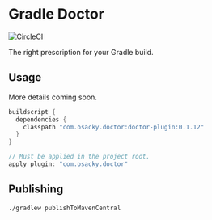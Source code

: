 # Gradle Doctor

[![CircleCI](https://circleci.com/gh/runningcode/gradle-doctor/tree/master.svg?style=svg)](https://circleci.com/gh/runningcode/gradle-doctor/tree/master)

The right prescription for your Gradle build.


## Usage

More details coming soon.

``` groovy
buildscript {
  dependencies {
    classpath "com.osacky.doctor:doctor-plugin:0.1.12"
  }
}

// Must be applied in the project root.
apply plugin: "com.osacky.doctor"
```

## Publishing
``` bash
./gradlew publishToMavenCentral
```
